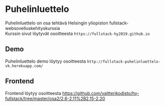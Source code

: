 # Puhelinluettelo
Puhelinluettelo on osa tehtävä Helsingin yliopiston fullstack-websovelluskehityskurssia<br/>
Kurssin sivut löytyvät osoitteesta `https://fullstack-hy2019.github.io`
## Demo
Puhelinluettelo demo löytyy osoitteesta `http://fullstack-puhelinluettelo-vk.herokuapp.com/`
## Frontend
Frontend löytyy osoitteesta https://github.com/valtterikodisto/hy-fullstack/tree/master/osa2/2.6-2.11%2B2.15-2.20